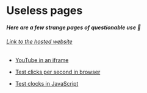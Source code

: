 # Useless pages

**_Here are a few strange pages of questionable use 🤔_**

###### [Link to the hosted website](https://ultramarineblue0.github.io/useless-pages/)

- [YouTube in an iframe](minimal_youtube/index.html)


- [Test clicks per second in browser](clicks_per_second/test.html)
- [Test clocks in JavaScript](timer_resolution/test.html)
